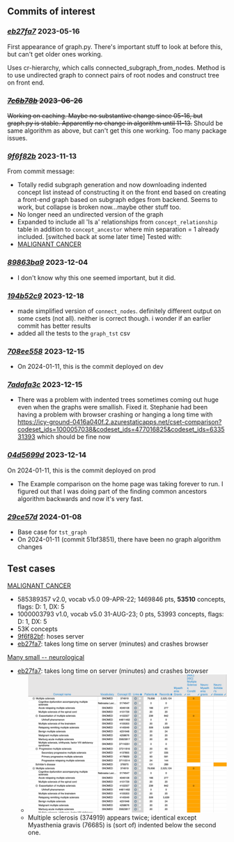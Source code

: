 
## Commits of interest

### _[eb27fa7](https://github.com/jhu-bids/TermHub/commit/eb27fa7)_ 2023-05-16
First appearance of graph.py. There's important stuff to look at
before this, but can't get older ones working.

Uses cr-hierarchy, which calls connected_subgraph_from_nodes. Method
is to use undirected graph to connect pairs of root nodes
and construct tree on front end.

### ~~_[7c6b78b](https://github.com/jhu-bids/TermHub/commit/7c6b78b)_ 2023-06-26~~
~~Working on caching. Maybe no substantive change since 05-16, but graph.py is
stable. Apparently no change in algorithm until 11-13.~~
Should be same algorithm as above, but can't get this one working. Too many package
issues.


### _[9f6f82b](https://github.com/jhu-bids/TermHub/commit/9f6f82b)_ 2023-11-13
From commit message:
  - Totally redid subgraph generation and now downloading indented concept
    list instead of constructing it on the front end based on creating a
    front-end graph based on subgraph edges from backend. Seems to work,
    but collapse is broken now...maybe other stuff too.
  - No longer need an undirected version of the graph
  - Expanded to include all 'Is a' relationships from `concept_relationship`
    table in addition to `concept_ancestor` where min separation = 1 already
    included. [switched back at some later time]
Tested with:
  - [MALIGNANT CANCER](#malignant-cancer)


### _[89863ba9](https://github.com/jhu-bids/TermHub/commit/89863ba9)_ 2023-12-04
  - I don't know why this one seemed important, but it did.


### _[194b52c9](https://github.com/jhu-bids/TermHub/commit/194b52c9)_ 2023-12-18
  - made simplified version of `connect_nodes`. definitely different output
    on some csets (not all). neither is correct though. i wonder if an
    earlier commit has better results
  - added all the tests to the `graph_tst` csv

### _[708ee558](https://github.com/jhu-bids/TermHub/commit/708ee558)_ 2023-12-15
  - On 2024-01-11, this is the commit deployed on dev


### _[7adafa3c](https://github.com/jhu-bids/TermHub/commit/7adafa3c)_ 2023-12-15
  - There was a problem with indented trees sometimes coming out huge
    even when the graphs were smallish. Fixed it. Stephanie had been
    having a problem with browser crashing or hanging a long time with
    https://icy-ground-0416a040f.2.azurestaticapps.net/cset-comparison?codeset_ids=1000057038&codeset_ids=477016825&codeset_ids=633531393
    which should be fine now


### _[04d5699d](https://github.com/jhu-bids/TermHub/commit/04d5699d)_ 2023-12-14
On 2024-01-11, this is the commit deployed on prod
  - The Example comparison on the
    home page was taking forever to run. I figured out
    that I was doing part of the finding common ancestors
    algorithm backwards and now it's very fast.


### _[29ce57d](https://github.com/jhu-bids/TermHub/commit/29ce57d)_ 2024-01-08
  - Base case for `tst_graph`
  - On 2024-01-11 (commit 51bf3851), there have been no graph algorithm changes


## Test cases

[MALIGNANT CANCER](http://localhost:3000/cset-comparison?codeset_ids=585389357&codeset_ids=1000003793)
  - 585389357 v2.0, vocab v5.0 09-APR-22; 1469846 pts, **53510** concepts, flags: D: 1, DX: 5
  - 1000003793 v1.0, vocab v5.0 31-AUG-23; 0 pts, 53993 concepts, flags: D: 1, DX: 5
  - 53K concepts
  - [9f6f82bf](#9f6f82bf): hoses server
  - [eb27fa7](#eb27fa7): takes long time on server (minutes) and crashes browser

[Many small -- neurological](http://localhost:3000/cset-comparison?codeset_ids=1000002657&codeset_ids=241882304&codeset_ids=488007883&codeset_ids=1000087163)
  - [eb27fa7](#eb27fa7): takes long time on server (minutes) and crashes browser
    - ![screen shot](screen-shots/eb27fa7-many-small.png)
    - Multiple sclerosis (374919) appears twice; identical except Myasthenia gravis (76685)
      is (sort of) indented below the second one.